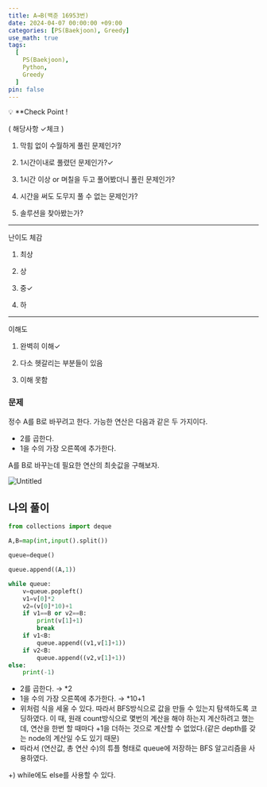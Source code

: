 ```yaml
---
title: A→B(백준 16953번)
date: 2024-04-07 00:00:00 +09:00
categories: [PS(Baekjoon), Greedy]
use_math: true
tags:
  [
    PS(Baekjoon),
    Python,
    Greedy
  ]
pin: false
---
```


💡 **Check Point !

( 해당사항 ✓체크 )

1. 막힘 없이 수월하게 풀린 문제인가? 

2. 1시간이내로 풀렸던 문제인가?✓

3. 1시간 이상 or 며칠을 두고 풀어봤더니 풀린 문제인가?

4. 시간을 써도 도무지 풀 수 없는 문제인가?

5. 솔루션을 찾아봤는가?

---

난이도 체감

1. 최상

2. 상

3. 중✓

4. 하

---

이해도

1. 완벽히 이해✓

2. 다소 헷갈리는 부분들이 있음

3. 이해 못함

### 문제

정수 A를 B로 바꾸려고 한다. 가능한 연산은 다음과 같은 두 가지이다.

- 2를 곱한다.
- 1을 수의 가장 오른쪽에 추가한다.

A를 B로 바꾸는데 필요한 연산의 최솟값을 구해보자.

![Untitled](https://github.com/gihuni99/gihuni99.github.io/assets/90080065/7a8cae01-d1c4-4d18-b7d7-aad5b5e4c7e2)

## 나의 풀이

```python
from collections import deque

A,B=map(int,input().split())

queue=deque()

queue.append((A,1))

while queue:
    v=queue.popleft()
    v1=v[0]*2
    v2=(v[0]*10)+1
    if v1==B or v2==B:
        print(v[1]+1)
        break
    if v1<B:
        queue.append((v1,v[1]+1))
    if v2<B:
        queue.append((v2,v[1]+1))
else:
    print(-1)
```

- 2를 곱한다. → *2
- 1을 수의 가장 오른쪽에 추가한다. → *10+1
- 위처럼 식을 세울 수 있다. 따라서 BFS방식으로 값을 만들 수 있는지 탐색하도록 코딩하였다. 이 때, 원래 count방식으로 몇번의 계산을 해야 하는지 계산하려고 했는데, 연산을 한번 할 때마다 +1을 더하는 것으로 계산할 수 없었다.(같은 depth를 갖는 node의 계산일 수도 있기 때문)
- 따라서 (연산값, 총 연산 수)의 튜플 형태로 queue에 저장하는 BFS 알고리즘을 사용하였다.

+) while에도 else를 사용할 수 있다.